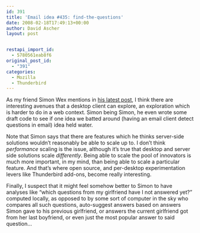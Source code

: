 ```yaml
---
id: 391
title: 'Email idea #435: find-the-questions'
date: 2008-02-18T17:49:13+00:00
author: David Ascher
layout: post


restapi_import_id:
  - 5780561eab8f6
original_post_id:
  - "391"
categories:
  - Mozilla
  - Thunderbird
---
```

As my friend Simon Wex mentions in [his latest post](http://simonwex.com/articles/2008/02/16/the-email-inquisition), I think there are interesting avenues that a desktop client can explore, an exploration which is harder to do in a web context. Simon being Simon, he even wrote some draft code to see if one idea we batted around (having an email client detect questions in email) idea held water.

Note that Simon says that there are features which he thinks server-side solutions wouldn&#8217;t reasonably be able to scale up to. I don&#8217;t think _performance_ scaling is the issue, although it&#8217;s true that desktop and server side solutions scale _differently_. Being able to scale the pool of innovators is much more important, in my mind, than being able to scale a particular feature. And that&#8217;s where open source, and per-desktop experimentation levers like Thunderbird add-ons, become really interesting.

Finally, I suspect that it might feel somehow better to Simon to have analyses like &#8220;which questions from my girlfriend have I not answered yet?&#8221; computed locally, as opposed to by some sort of computer in the sky who compares all such questions, auto-suggest answers based on answers Simon gave to his previous girlfriend, or answers the current girlfriend got from her last boyfriend, or even just the most popular answer to said question&#8230;